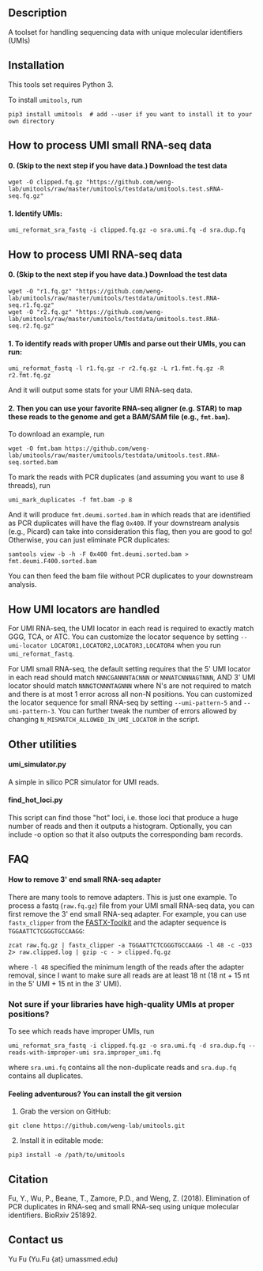 ## Description
A toolset for handling sequencing data with unique molecular identifiers (UMIs)

## Installation
This tools set requires Python 3.

To install `umitools`, run

```shell
pip3 install umitools  # add --user if you want to install it to your own directory
```

## How to process UMI small RNA-seq data
#### 0. (Skip to the next step if you have data.) Download the test data

```shell
wget -O clipped.fq.gz "https://github.com/weng-lab/umitools/raw/master/umitools/testdata/umitools.test.sRNA-seq.fq.gz"
```

#### 1. Identify UMIs:

```shell
umi_reformat_sra_fastq -i clipped.fq.gz -o sra.umi.fq -d sra.dup.fq
```


## How to process UMI RNA-seq data
#### 0. (Skip to the next step if you have data.) Download the test data

```shell
wget -O "r1.fq.gz" "https://github.com/weng-lab/umitools/raw/master/umitools/testdata/umitools.test.RNA-seq.r1.fq.gz"
wget -O "r2.fq.gz" "https://github.com/weng-lab/umitools/raw/master/umitools/testdata/umitools.test.RNA-seq.r2.fq.gz"
```

#### 1. To identify reads with proper UMIs and parse out their UMIs, you can run:

```shell
umi_reformat_fastq -l r1.fq.gz -r r2.fq.gz -L r1.fmt.fq.gz -R r2.fmt.fq.gz
```

And it will output some stats for your UMI RNA-seq data.

#### 2. Then you can use your favorite RNA-seq aligner (e.g. STAR) to map these reads to the genome and get a BAM/SAM file (e.g., `fmt.bam`). 

To download an example, run

```shell
wget -O fmt.bam https://github.com/weng-lab/umitools/raw/master/umitools/testdata/umitools.test.RNA-seq.sorted.bam
```

To mark the reads with PCR duplicates (and assuming you want to use 8 threads), run

```shell
umi_mark_duplicates -f fmt.bam -p 8
```

And it will produce `fmt.deumi.sorted.bam` in which reads that are identified as PCR duplicates will have the flag `0x400`. If your downstream analysis (e.g., Picard) can take into consideration this flag, then you are good to go! Otherwise, you can just eliminate PCR duplicates:

```shell
samtools view -b -h -F 0x400 fmt.deumi.sorted.bam > fmt.deumi.F400.sorted.bam
```

You can then feed the bam file without PCR duplicates to your downstream analysis.

## How UMI locators are handled
For UMI RNA-seq, the UMI locator in each read is required to exactly match GGG, TCA, or ATC. You can customize the locator sequence by setting `--umi-locator LOCATOR1,LOCATOR2,LOCATOR3,LOCATOR4` when you run `umi_reformat_fastq`.

For UMI small RNA-seq, the default setting requires that the 5\' UMI locator in each read should match `NNNCGANNNTACNNN` or `NNNATCNNNAGTNNN`, AND 3\' UMI locator should match `NNNGTCNNNTAGNNN` where N's are not required to match and there is at most 1 error across all non-N positions. You can customized the locator sequence for small RNA-seq by setting `--umi-pattern-5` and `--umi-pattern-3`. You can further tweak the number of errors allowed by changing `N_MISMATCH_ALLOWED_IN_UMI_LOCATOR` in the script.

## Other utilities

#### umi_simulator.py
A simple in silico PCR simulator for UMI reads.

#### find_hot_loci.py
This script can find those "hot" loci, i.e. those loci that produce a huge number of reads and then it outputs a histogram. Optionally, you can include -o option so that it also outputs the corresponding bam records.

## FAQ 

#### How to remove 3' end small RNA-seq adapter
There are many tools to remove adapters. This is just one example. To process a fastq (`raw.fq.gz`) file from your UMI small RNA-seq data, you can first remove the 3' end small RNA-seq adapter. For example, you can use `fastx_clipper` from the [FASTX-Toolkit](http://hannonlab.cshl.edu/fastx_toolkit/) and the adapter sequence is `TGGAATTCTCGGGTGCCAAGG`:

```shell
zcat raw.fq.gz | fastx_clipper -a TGGAATTCTCGGGTGCCAAGG -l 48 -c -Q33 2> raw.clipped.log | gzip -c - > clipped.fq.gz
```

where `-l 48` specified the minimum length of the reads after the adapter removal, since I want to make sure all reads are at least 18 nt (18 nt + 15 nt in the 5' UMI + 15 nt in the 3' UMI).


### Not sure if your libraries have high-quality UMIs at proper positions? 

To see which reads have improper UMIs, run

```shell
umi_reformat_sra_fastq -i clipped.fq.gz -o sra.umi.fq -d sra.dup.fq --reads-with-improper-umi sra.improper_umi.fq
```
where `sra.umi.fq` contains all the non-duplicate reads and `sra.dup.fq` contains all duplicates.

#### Feeling adventurous? You can install the git version
1. Grab the version on GitHub:

```shell
git clone https://github.com/weng-lab/umitools.git
```

2. Install it in editable mode: 

```shell
pip3 install -e /path/to/umitools
```

## Citation
Fu, Y., Wu, P., Beane, T., Zamore, P.D., and Weng, Z. (2018). Elimination of PCR duplicates in RNA-seq and small RNA-seq using unique molecular identifiers. BioRxiv 251892.

## Contact us
Yu Fu (Yu.Fu {at} umassmed.edu)

